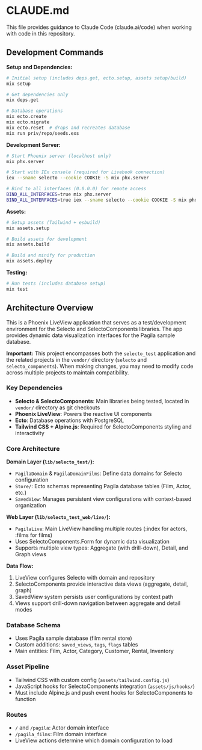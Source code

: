 # CLAUDE.md

This file provides guidance to Claude Code (claude.ai/code) when working with code in this repository.

## Development Commands

**Setup and Dependencies:**
```bash
# Initial setup (includes deps.get, ecto.setup, assets setup/build)
mix setup

# Get dependencies only
mix deps.get

# Database operations
mix ecto.create
mix ecto.migrate
mix ecto.reset  # drops and recreates database
mix run priv/repo/seeds.exs
```

**Development Server:**
```bash
# Start Phoenix server (localhost only)
mix phx.server

# Start with IEx console (required for Livebook connection)
iex --sname selecto --cookie COOKIE -S mix phx.server

# Bind to all interfaces (0.0.0.0) for remote access
BIND_ALL_INTERFACES=true mix phx.server
BIND_ALL_INTERFACES=true iex --sname selecto --cookie COOKIE -S mix phx.server
```

**Assets:**
```bash
# Setup assets (Tailwind + esbuild)
mix assets.setup

# Build assets for development
mix assets.build

# Build and minify for production
mix assets.deploy
```

**Testing:**
```bash
# Run tests (includes database setup)
mix test
```

## Architecture Overview

This is a Phoenix LiveView application that serves as a test/development environment for the Selecto and SelectoComponents libraries. The app provides dynamic data visualization interfaces for the Pagila sample database.

**Important:** This project encompasses both the `selecto_test` application and the related projects in the `vendor/` directory (`selecto` and `selecto_components`). When making changes, you may need to modify code across multiple projects to maintain compatibility.

### Key Dependencies
- **Selecto & SelectoComponents**: Main libraries being tested, located in `vendor/` directory as git checkouts
- **Phoenix LiveView**: Powers the reactive UI components
- **Ecto**: Database operations with PostgreSQL
- **Tailwind CSS + Alpine.js**: Required for SelectoComponents styling and interactivity

### Core Architecture

**Domain Layer (`lib/selecto_test/`):**
- `PagilaDomain` & `PagilaDomainFilms`: Define data domains for Selecto configuration
- `Store/`: Ecto schemas representing Pagila database tables (Film, Actor, etc.)
- `SavedView`: Manages persistent view configurations with context-based organization

**Web Layer (`lib/selecto_test_web/live/`):**
- `PagilaLive`: Main LiveView handling multiple routes (:index for actors, :films for films)
- Uses SelectoComponents.Form for dynamic data visualization
- Supports multiple view types: Aggregate (with drill-down), Detail, and Graph views

**Data Flow:**
1. LiveView configures Selecto with domain and repository
2. SelectoComponents provide interactive data views (aggregate, detail, graph)
3. SavedView system persists user configurations by context path
4. Views support drill-down navigation between aggregate and detail modes

### Database Schema
- Uses Pagila sample database (film rental store)
- Custom additions: `saved_views`, `tags`, `flags` tables
- Main entities: Film, Actor, Category, Customer, Rental, Inventory

### Asset Pipeline
- Tailwind CSS with custom config (`assets/tailwind.config.js`)
- JavaScript hooks for SelectoComponents integration (`assets/js/hooks/`)
- Must include Alpine.js and push event hooks for SelectoComponents to function

### Routes
- `/` and `/pagila`: Actor domain interface
- `/pagila_films`: Film domain interface
- LiveView actions determine which domain configuration to load